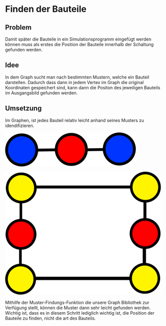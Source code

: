 # Finden der Bauteile

## Problem
Damit später die Bauteile in ein Simulationsprogramm eingefügt werden können muss als erstes die Position der Bauteile innerhalb der Schaltung gefunden werden. 

## Idee
In dem Graph sucht man nach bestimmten Mustern, welche ein Bauteil darstellen. Dadurch dass dann in jedem Vertex im Graph die original Koordinaten gespeichert sind, kann dann die Positon des jeweiligen Bauteils im Ausgangsbild gefunden werden.

## Umsetzung

Im Graphen, ist jedes Bauteil relativ leicht anhand seines Musters zu idendifizieren.

![Muster für ein Gnd Symbol im Graphen](.\Dateien\MusterGnd.png)

![Muster für einen Widerstand im Graphen](.\Dateien\MusterWiderstand.png)

Mithilfe der Muster-Findungs-Funktion die unsere Graph Bibliothek zur Verfügung stellt, können die Muster dann sehr leicht gefunden werden. Wichtig ist, dass es in diesem Schritt lediglich wichtig ist, die Position der Bauteile zu finden, nicht die art des Bauteils.